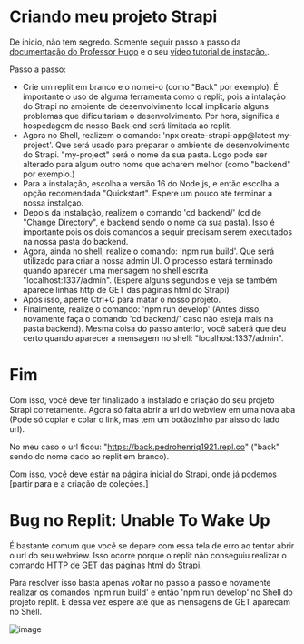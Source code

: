 # Criando meu projeto Strapi

De inicio, não tem segredo. Somente seguir passo a passo da [documentação do Professor Hugo](https://prism-longship-bba.notion.site/Strapi-a1582570ea6e4946a9ad5197b256a239#90f7276673cc47e7888bbfc7532cb935) e o seu [vídeo tutorial de instação.](https://www.youtube.com/watch?v=U-Lf6A_ZCEM).

Passo a passo:
- Crie um replit em branco e o nomei-o (como "Back" por exemplo). É importante o uso de alguma ferramenta como o replit, pois a intalação do Strapi no ambiente de desenvolvimento local implicaria alguns problemas que dificultariam o desenvolvimento. Por hora, significa a hospedagem do nosso Back-end será limitada ao replit.
- Agora no Shell, realizem o comando: 'npx create-strapi-app@latest my-project'. Que será usado para preparar o ambiente de desenvolvimento do Strapi. "my-project" será o nome da sua pasta. Logo pode ser alterado para algum outro nome que acharem melhor (como "backend" por exemplo.)
- Para a instalação, escolha a versão 16 do Node.js, e então escolha a opção recomendada "Quickstart". Espere um pouco até terminar a nossa instalçao.
- Depois da instalação, realizem o comando 'cd backend/' (cd de "Change Directory", e backend sendo o nome da sua pasta). Isso é importante pois os dois comandos a seguir precisam serem executados na nossa pasta do backend.
- Agora, ainda no shell, realize o comando: 'npm run build'. Que será utilizado para criar a nossa admin UI. O processo estará terminado quando aparecer uma mensagem no shell escrita "localhost:1337/admin". (Espere alguns segundos e veja se também aparece linhas http de GET das páginas html do Strapi)
- Após isso, aperte Ctrl+C para matar o nosso projeto.
- Finalmente, realize o comando: 'npm run develop' (Antes disso, novamente faça o comando 'cd backend/' caso não esteja mais na pasta backend). Mesma coisa do passo anterior, você saberá que deu certo quando aparecer a mensagem no shell: "localhost:1337/admin".

# Fim

Com isso, você deve ter finalizado a instalado e criação do seu projeto Strapi corretamente. Agora só falta abrir a url do webview em uma nova aba (Pode só copiar e colar o link, mas tem um botãozinho par aisso do lado url).

No meu caso o url ficou: "https://back.pedrohenriq1921.repl.co" ("back" sendo do nome dado ao replit em branco).

Com isso, você deve estár na página inicial do Strapi, onde já podemos [partir para e a criação de coleções.]

# Bug no Replit: Unable To Wake Up

É bastante comum que você se depare com essa tela de erro ao tentar abrir o url do seu webview. Isso ocorre porque o replit não conseguiu realizar o comando HTTP de GET das páginas html do Strapi.

Para resolver isso basta apenas voltar no passo a passo e novamente realizar os comandos 'npm run build' e então 'npm run develop' no Shell do projeto replit. E dessa vez espere até que as mensagens de GET aparecam no Shell.

![image](https://github.com/Pedroo722/Guia-Strapi/assets/132232273/e4bebc67-7aa1-4b63-b980-941eb916ae19)


